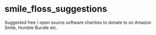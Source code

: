# smile_floss_suggestions
Suggested free / open source software charities to donate to on Amazon Smile, Humble Bundle etc.
